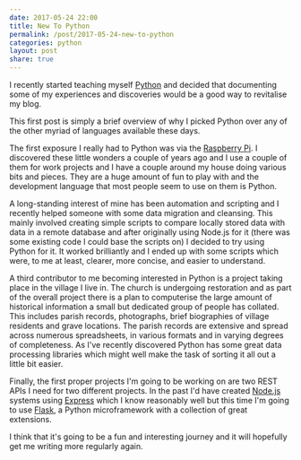 ```yaml
---
date: 2017-05-24 22:00
title: New To Python
permalink: /post/2017-05-24-new-to-python
categories: python
layout: post
share: true
---
```


I recently started teaching myself [Python](https://www.python.org) and decided that documenting some of my experiences and discoveries would be a good way to revitalise my blog.

This first post is simply a brief overview of why I picked Python over any of the other myriad of languages available these days.

The first exposure I really had to Python was via the [Raspberry Pi](https://www.raspberrypi.org). I discovered these little wonders a couple of years ago and I use a couple of them for work projects and I have a couple around my house doing various bits and pieces. They are a huge amount of fun to play with and the development language that most people seem to use on them is Python.

A long-standing interest of mine has been automation and scripting and I recently helped someone with some data migration and cleansing. This mainly involved creating simple scripts to compare locally stored data with data in a remote database and after originally using Node.js for it (there was some existing code I could base the scripts on) I decided to try using Python for it. It worked brilliantly and I ended up with some scripts which were, to me at least, clearer, more concise, and easier to understand.

A third contributor to me becoming interested in Python is a project taking place in the village I live in. The church is undergoing restoration and as part of the overall project there is a plan to computerise the large amount of historical information a small but dedicated group of people has collated. This includes parish records, photographs, brief biographies of village residents and grave locations. The parish records are extensive and spread across numerous spreadsheets, in various formats and in varying degrees of completeness. As I've recently discovered Python has some great data processing libraries which might well make the task of sorting it all out a little bit easier.

Finally, the first proper projects I'm going to be working on are two REST APIs I need for two different projects. In the past I'd have created [Node.js](https://nodejs.org/en/) systems using [Express](http://expressjs.com) which I know reasonably well but this time I'm going to use [Flask](http://flask.pocoo.org), a Python microframework with a collection of great extensions.

I think that it's going to be a fun and interesting journey and it will hopefully get me writing more regularly again.